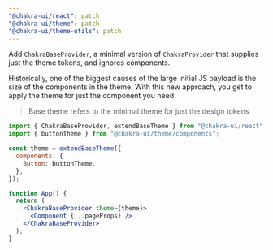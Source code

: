 ```yaml
---
"@chakra-ui/react": patch
"@chakra-ui/theme": patch
"@chakra-ui/theme-utils": patch
---
```


Add `ChakraBaseProvider`, a minimal version of `ChakraProvider` that supplies just the theme tokens, and ignores components.

Historically, one of the biggest causes of the large initial JS payload is the size of the components in the theme. With this new approach,
you get to apply the theme for just the component you need.

> Base theme refers to the minimal theme for just the design tokens

```jsx live=false
import { ChakraBaseProvider, extendBaseTheme } from "@chakra-ui/react";
import { buttonTheme } from "@chakra-ui/theme/components";

const theme = extendBaseTheme({
  components: {
    Button: buttonTheme,
  },
});

function App() {
  return (
    <ChakraBaseProvider theme={theme}>
      <Component {...pageProps} />
    </ChakraBaseProvider>
  );
}
```
